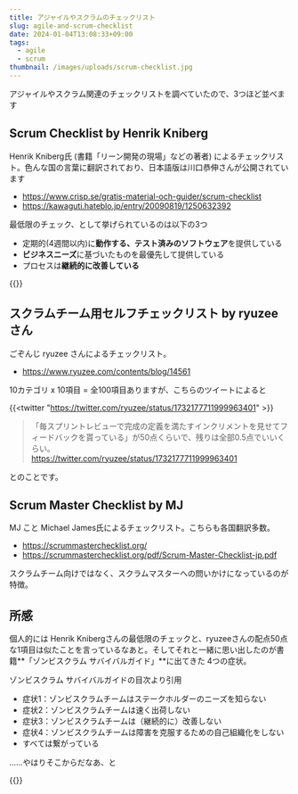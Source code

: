 ```yaml
---
title: アジャイルやスクラムのチェックリスト
slug: agile-and-scrum-checklist
date: 2024-01-04T13:08:33+09:00
tags:
  - agile
  - scrum
thumbnail: /images/uploads/scrum-checklist.jpg
---
```

アジャイルやスクラム関連のチェックリストを調べていたので、3つほど並べます

## Scrum Checklist by Henrik Kniberg

Henrik Kniberg氏 (書籍「リーン開発の現場」などの著者) によるチェックリスト。色んな国の言葉に翻訳されており、日本語版は川口恭伸さんが公開されています

- <https://www.crisp.se/gratis-material-och-guider/scrum-checklist>
- <https://kawaguti.hateblo.jp/entry/20090819/1250632392>

最低限のチェック、として挙げられているのは以下の3つ

- 定期的(4週間以内)に**動作する、テスト済みのソフトウェア**を提供している
- **ビジネスニーズ**に基づいたものを最優先して提供している
- プロセスは**継続的に改善している**

{{<amazon asin="427406932X" title="リーン開発の現場 カンバンによる大規模プロジェクトの運営" >}}

## スクラムチーム用セルフチェックリスト by ryuzeeさん

ごぞんじ ryuzee さんによるチェックリスト。

- <https://www.ryuzee.com/contents/blog/14561>

10カテゴリ x 10項目 = 全100項目ありますが、こちらのツイートによると

{{<twitter "https://twitter.com/ryuzee/status/1732177711999963401" >}}

> 「毎スプリントレビューで完成の定義を満たすインクリメントを見せてフィードバックを貰っている」が50点くらいで、残りは全部0.5点でいいくらい。  
> <https://twitter.com/ryuzee/status/1732177711999963401>

とのことです。

## Scrum Master Checklist by MJ

MJ こと Michael James氏によるチェックリスト。こちらも各国翻訳多数。

- <https://scrummasterchecklist.org/>
- <https://scrummasterchecklist.org/pdf/Scrum-Master-Checklist-jp.pdf>

スクラムチーム向けではなく、スクラムマスターへの問いかけになっているのが特徴。

## 所感

個人的には Henrik Knibergさんの最低限のチェックと、ryuzeeさんの配点50点な1項目は似たことを言っているなあと。そしてそれと一緒に思い出したのが書籍**「ゾンビスクラム サバイバルガイド」**に出てきた 4つの症状。

ゾンビスクラム サバイバルガイドの目次より引用

- 症状1：ゾンビスクラムチームはステークホルダーのニーズを知らない
- 症状2：ゾンビスクラムチームは速く出荷しない
- 症状3：ゾンビスクラムチームは（継続的に）改善しない
- 症状4：ゾンビスクラムチームは障害を克服するための自己組織化をしない
- すべては繋がっている

……やはりそこからだなあ、と

{{<amazon asin="4621307398" title="ゾンビスクラム サバイバルガイド" >}}


